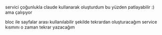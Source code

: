 
servici çoğunlukla claude kullanarak oluşturdum bu yüzden patlayabilir :) ama çalışıyor 

bloc ile sayfalar arası kullanılabilir şekilde tekrardan 
oluşturacağım service kısmını o zaman tekrar yazacağım